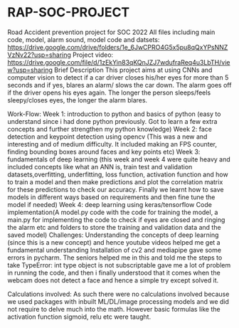 # RAP-SOC-PROJECT
Road Accident prevention project for SOC 2022
All files including main code, model, alarm sound, model code and datsets:
https://drive.google.com/drive/folders/1e_6JwCPRO4G5x5pu8qQxYPsNNZVzNv22?usp=sharing
Project video: 
https://drive.google.com/file/d/1zEkYin83qKQnJZJ7wdufraReq4u3LbTH/view?usp=sharing
Brief Description
This project aims at using CNNs and computer vision to detect if a car driver closes his/her eyes for more than 5 seconds and if yes, blares an alarm/ slows the car down. The alarm goes off if the driver opens his eyes again.
The longer the person sleeps/feels sleepy/closes eyes, the longer the alarm blares.

Work-Flow:
Week 1: introduction to python and basics of python (easy to understand since i had done python previously. Got to learn a few extra concepts and further strengthen my python knowledge)
Week 2: face detection and keypoint detection using opencv (This was a new and interesting and of medium difficulty. It included making an FPS counter, finding bounding boxes around faces and key points etc)
Week 3: fundamentals of deep learning (this week and week 4 were quite heavy and included concepts like what an ANN is, train test and validation datasets,overfitting, underfitting, loss function, activation function and how to train a model and then make predictions and plot the correlation matrix for these predictions to check our accuracy. Finally we learnt how to save models in different ways based on requirements and then fine tune the model if needed)
Week 4: deep learning using keras/tensorflow
Code implementation(A model.py code with the code for training the model, a main.py for implementing the code to check if eyes are closed and ringing the alarm etc and folders to store the training and validation data and the saved model)
Challenges:
Understanding the concepts of deep learning (since this is a new concept) and hence youtube videos helped me get a fundamental understanding
Installation of cv2 and mediapipe gave some errors in pycharm. The seniors helped me in this and told me the steps to take
TypeError: int type object is not subscriptable gave me a lot of problem in running the code, and then i finally understood that it comes when the webcam does not detect a face and hence a simple try except solved it.

Calculations involved:
As such there were no calculations involved because we used packages with inbuilt ML/DL/image processing models and we did not require to delve much into the math.
However basic formulas like the activation function sigmoid, relu etc were taught.
